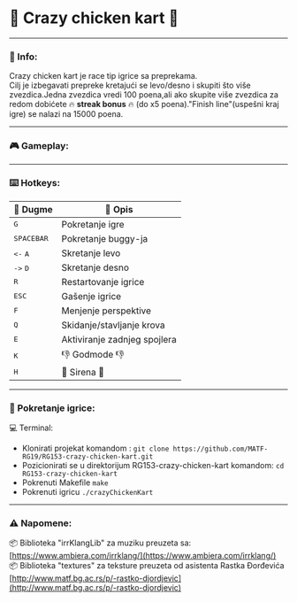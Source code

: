 # :checkered_flag: Crazy chicken kart :checkered_flag:
_____
### :memo: Info:
  Crazy chicken kart je race tip igrice sa preprekama.<br>Cilj je izbegavati prepreke kretajući se levo/desno i skupiti što više zvezdica.Jedna zvezdica vredi 100 poena,ali ako skupite više zvezdica za redom dobićete :fire: **streak bonus** :fire: (do x5 poena)."Finish line"(uspešni kraj igre) se nalazi na 15000 poena.
_____
### :video_game: Gameplay:
_____
### :keyboard: Hotkeys:

  | :white_square_button: Dugme |:memo: Opis |
  | --- | --- |
  | <kbd> G </kdb> | Pokretanje igre |
  | <kbd> SPACEBAR </kbd> | Pokretanje buggy-ja |
  | <kbd><-</kbd>    <kbd>A</kbd> | Skretanje levo |
  | <kbd>-></kbd>    <kbd>D</kbd> | Skretanje desno |
  | <kbd>R</kbd> | Restartovanje igrice |
  | <kbd> ESC </kdb> | Gašenje igrice |
  | <kbd> F </kdb> | Menjenje perspektive |
  | <kbd> Q </kdb> | Skidanje/stavljanje krova |
  | <kbd> E </kdb> | Aktiviranje zadnjeg spojlera |
  | <kbd> K </kdb> | :-1: Godmode :-1: |
  | <kbd> H </kdb> | 📣 Sirena 📣	|
_____
### 🚀 Pokretanje igrice:
  
  :computer: Terminal:
  * Klonirati projekat komandom : `git clone https://github.com/MATF-RG19/RG153-crazy-chicken-kart.git`
  * Pozicionirati se u direktorijum RG153-crazy-chicken-kart komandom: `cd RG153-crazy-chicken-kart`
  * Pokrenuti Makefile `make`
  * Pokrenuti igricu `./crazyChickenKart`
_____  
### ⚠️ Napomene:
  📦 Biblioteka "irrKlangLib" za muziku preuzeta sa: [https://www.ambiera.com/irrklang/](https://www.ambiera.com/irrklang/)<br>
  📦 Biblioteka "textures" za teksture preuzeta od asistenta Rastka Đorđevića [http://www.matf.bg.ac.rs/p/-rastko-djordjevic](http://www.matf.bg.ac.rs/p/-rastko-djordjevic)  
  
  
  


